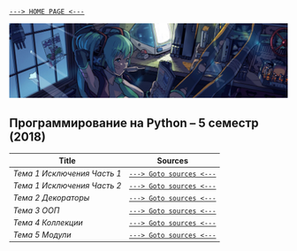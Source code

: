 [```---> HOME PAGE <---```](https://egoralmikeev.github.io)

![](../pictures/header_picture.png)

## Программирование на Python – 5 семестр (2018)

Title | Sources
------------ | -------------
_Тема 1 Исключения Часть 1_ | [```---> Goto sources <---```](https://github.com/herzenuni/sem5-firsttask-04092018-EgorAlmikeev)
_Тема 1 Исключения Часть 2_ | [```---> Goto sources <---```](https://github.com/python-advance/sem5-exceptions-EgorAlmikeev)
_Тема 2 Декораторы_ | [```---> Goto sources <---```](https://github.com/python-advance/sem5-deco-1-EgorAlmikeev)
_Тема 3 ООП_ | [```---> Goto sources <---```](https://github.com/python-advance/sem5-oop-EgorAlmikeev)
_Тема 4 Коллекции_ | [```---> Goto sources <---```](https://github.com/python-advance/sem5-collections-EgorAlmikeev)
_Тема 5 Модули_ | [```---> Goto sources <---```](https://github.com/herzenuni/sem5-2016-packages-EgorAlmikeev)
